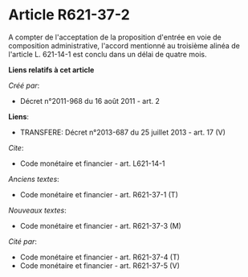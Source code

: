 # Article R621-37-2

A compter de l'acceptation de la proposition d'entrée en voie de composition administrative, l'accord mentionné au troisième
alinéa de l'article L. 621-14-1 est conclu dans un délai de quatre mois.

**Liens relatifs à cet article**

_Créé par_:

  - Décret n°2011-968 du 16 août 2011 - art. 2

**Liens**:

  - TRANSFERE: Décret n°2013-687 du 25 juillet 2013 - art. 17 (V)

_Cite_:

  - Code monétaire et financier - art. L621-14-1

_Anciens textes_:

  - Code monétaire et financier - art. R621-37-1 (T)

_Nouveaux textes_:

  - Code monétaire et financier - art. R621-37-3 (M)

_Cité par_:

  - Code monétaire et financier - art. R621-37-4 (T)
  - Code monétaire et financier - art. R621-37-5 (V)
